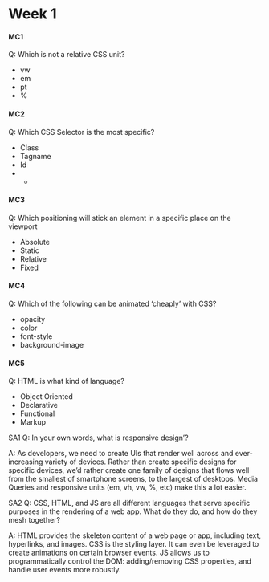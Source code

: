 # Week 1

#### MC1

Q: Which is not a relative CSS unit?

* vw
* em
* pt
* %

#### MC2

Q: Which CSS Selector is the most specific?

* Class
* Tagname
* Id
* *

#### MC3

Q: Which positioning will stick an element in a specific place on the viewport

* Absolute
* Static
* Relative
* Fixed

#### MC4

Q: Which of the following can be animated ‘cheaply’ with CSS?

* opacity
* color
* font-style
* background-image

#### MC5

Q: HTML is what kind of language?

* Object Oriented
* Declarative
* Functional
* Markup

SA1
Q: In your own words, what is responsive design’?

A: As developers, we need to create UIs that render well across and ever-increasing variety of devices. Rather than create specific designs for specific devices, we’d rather create one family of designs that flows well from the smallest of smartphone screens, to the largest of desktops. Media Queries and responsive units (em, vh, vw, %, etc) make this a lot easier.

SA2
Q: CSS, HTML, and JS are all different languages that serve specific purposes in the rendering of a web app. What do they do, and how do they mesh together?

A: HTML provides the skeleton content of a web page or app, including text, hyperlinks, and images. CSS is the styling layer. It can even be leveraged to create animations on certain browser events. JS allows us to programmatically control the DOM: adding/removing CSS properties, and handle user events more robustly.